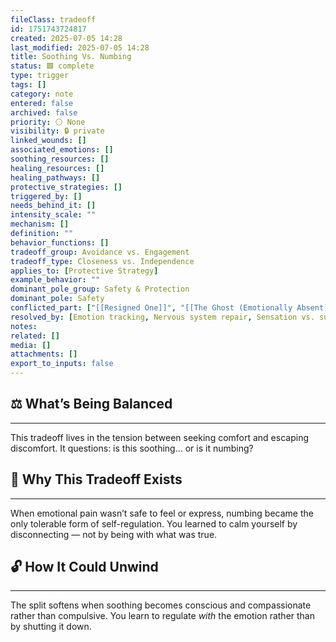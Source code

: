 ```yaml
---
fileClass: tradeoff
id: 1751743724817
created: 2025-07-05 14:28
last_modified: 2025-07-05 14:28
title: Soothing Vs. Numbing
status: 🟩 complete
type: trigger
tags: []
category: note
entered: false
archived: false
priority: ⚪ None
visibility: 🔒 private
linked_wounds: []
associated_emotions: []
soothing_resources: []
healing_resources: []
healing_pathways: []
protective_strategies: []
triggered_by: []
needs_behind_it: []
intensity_scale: ""
mechanism: []
definition: ""
behavior_functions: []
tradeoff_group: Avoidance vs. Engagement
tradeoff_type: Closeness vs. Independence
applies_to: [Protective Strategy]
example_behavior: ""
dominant_pole_group: Safety & Protection
dominant_pole: Safety
conflicted_part: ["[[Resigned One]]", "[[The Ghost (Emotionally Absent)]]"]
resolved_by: [Emotion tracking, Nervous system repair, Sensation vs. suppression]
notes: 
related: []
media: []
attachments: []
export_to_inputs: false
---
```


## ⚖️ What’s Being Balanced
---
This tradeoff lives in the tension between seeking comfort and escaping discomfort. It questions: is this soothing... or is it numbing?

## 🤔 Why This Tradeoff Exists
---
When emotional pain wasn’t safe to feel or express, numbing became the only tolerable form of self-regulation. You learned to calm yourself by disconnecting — not by being with what was true.

## 🔓 How It Could Unwind
---
The split softens when soothing becomes conscious and compassionate rather than compulsive. You learn to regulate *with* the emotion rather than by shutting it down.

